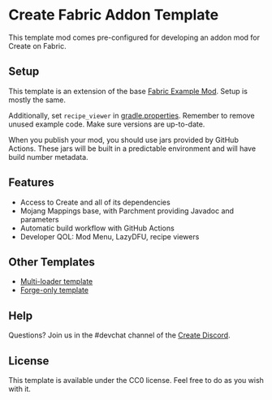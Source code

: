 # Create Fabric Addon Template

This template mod comes pre-configured for developing an addon mod for Create on Fabric.


## Setup

This template is an extension of the base [Fabric Example Mod](https://github.com/FabricMC/fabric-example-mod).
Setup is mostly the same.

Additionally, set `recipe_viewer` in [gradle.properties](gradle.properties). Remember to remove unused
example code. Make sure versions are up-to-date.

When you publish your mod, you should use jars provided by GitHub Actions. These jars will be built in a predictable
environment and will have build number metadata.

## Features
- Access to Create and all of its dependencies
- Mojang Mappings base, with Parchment providing Javadoc and parameters
- Automatic build workflow with GitHub Actions
- Developer QOL: Mod Menu, LazyDFU, recipe viewers

## Other Templates
- [Multi-loader template](https://github.com/Fabricators-of-Create/create-multiloader-addon-template)
- [Forge-only template](https://github.com/kotakotik22/CreateAddonTemplate)

## Help
Questions? Join us in the #devchat channel of the [Create Discord](https://discord.com/invite/hmaD7Se).

## License

This template is available under the CC0 license. Feel free to do as you wish with it.
